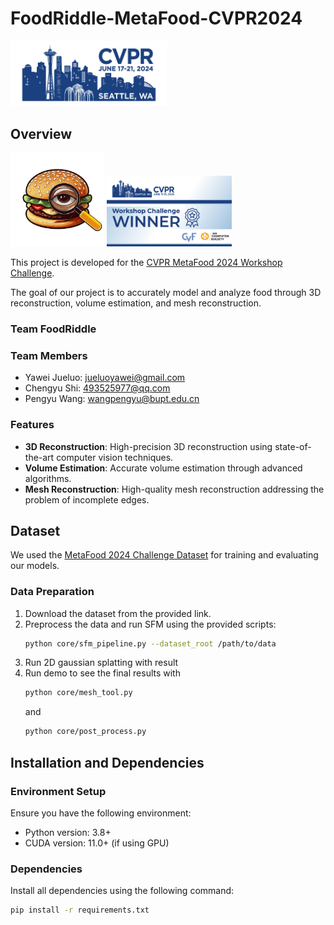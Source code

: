# FoodRiddle-MetaFood-CVPR2024
<img src="images/cvpr_logo.jpg" alt="CVPR Logo" width="250"/>

## Overview
<img src="images/team_logo.jpg" alt="Team Logo" width="150"/> <img src="images/CVPR_winner_TwitterX.jpg" alt="Workshop Logo" width="200"/>

This project is developed for the [CVPR MetaFood 2024 Workshop Challenge](https://sites.google.com/view/cvpr-metafood-2024/challenge).

The goal of our project is to accurately model and analyze food through 3D reconstruction, volume estimation, and mesh reconstruction.


### Team FoodRiddle

### Team Members

- Yawei Jueluo:  jueluoyawei@gmail.com
- Chengyu Shi:  493525977@qq.com
- Pengyu Wang:  wangpengyu@bupt.edu.cn

### Features
- **3D Reconstruction**: High-precision 3D reconstruction using state-of-the-art computer vision techniques.
- **Volume Estimation**: Accurate volume estimation through advanced algorithms.
- **Mesh Reconstruction**: High-quality mesh reconstruction addressing the problem of incomplete edges.

## Dataset

We used the [MetaFood 2024 Challenge Dataset](https://sites.google.com/view/cvpr-metafood-2024/challenge) 
for training and evaluating our models.


### Data Preparation
1. Download the dataset from the provided link.
2. Preprocess the data and run SFM using the provided scripts:
    ```bash
    python core/sfm_pipeline.py --dataset_root /path/to/data
    ```
3. Run 2D gaussian splatting with result
4. Run demo to see the final results with
   ```bash
   python core/mesh_tool.py
   ```
   and 
   ```bash
   python core/post_process.py
   ```

## Installation and Dependencies
### Environment Setup
Ensure you have the following environment:
- Python version: 3.8+
- CUDA version: 11.0+ (if using GPU)

### Dependencies
Install all dependencies using the following command:
```bash
pip install -r requirements.txt
